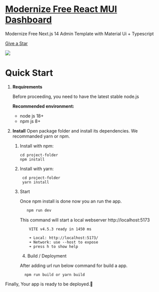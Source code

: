 # <a href="https://modernize-nextjs-free.vercel.app/?ref=5">Modernize Free React MUI Dashboard

</a>

Modernize Free Next.js 14 Admin Template with Material Ui + Typescript

<!-- Place this tag where you want the button to render. -->

<a class="github-button" href="https://github.com/Free-My-Purchased/modernize-pro-admin-dashboard-react" data-color-scheme="no-preference: light; light: light; dark: dark;" data-icon="octicon-star" data-size="large" aria-label="Star adminmart/Modernize-Nextjs-Free on GitHub">Give a Star</a>

<!-- Main image of Template -->

  <img src="https://adminmart.com/wp-content/uploads/2023/01/image_2023_01_26T10_19_25_019Z-min.png" />

# Quick Start

1.  **Requirements**

    Before proceeding, you need to have the latest stable node.js

    **Recommended environment:**

    - node js 18+
    - npm js 8+

2.  **Install**
Open package folder and install its dependencies. We recommanded yarn or npm.

    1. Install with npm:

       ```base
       cd project-folder
       npm install
       ```

    2. Install with yarn:

       ```base
        cd project-folder
        yarn install
       ```

    3. Start

       Once npm install is done now you an run the app.
   
       ```bash
          npm run dev
       ```
   
       This command will start a local webserver http://localhost:5173
   
       ```base
           VITE v4.5.3 ready in 1450 ms
   
           ➜ Local: http://localhost:5173/
           ➜ Network: use --host to expose
           ➜ press h to show help
       ```
   
       4. Build / Deployment
   
       After adding url run below command for build a app.
   
       ```base
         npm run build or yarn build
       ```

Finally, Your app is ready to be deployed.🥳
